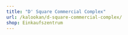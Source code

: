 ```yaml
---
title: "D' Square Commercial Complex"
url: /kalookan/d-square-commercial-complex/
shop: Einkaufszentrum
---
```

